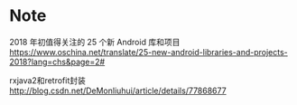 # Note
2018 年初值得关注的 25 个新 Android 库和项目
https://www.oschina.net/translate/25-new-android-libraries-and-projects-2018?lang=chs&page=2#

rxjava2和retrofit封装
http://blog.csdn.net/DeMonliuhui/article/details/77868677

